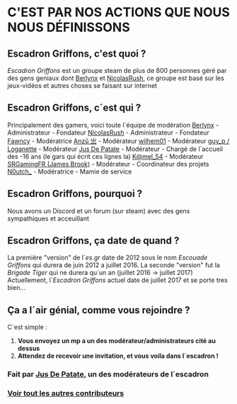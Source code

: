 # C'EST PAR NOS ACTIONS QUE NOUS NOUS DÉFINISSONS
## Escadron Griffons, c'est quoi ?

*Escadron Griffons* est un groupe steam de plus de 800 personnes géré par des gens geniaux dont [Berlynx](https://steamcommunity.com/id/Berlynx) et [NicolasRush](https://steamcommunity.com/profiles/76561198036252869), ce groupe est basé sur les jeux-vidéos et autres choses se faisant sur internet

## Escadron Griffons, c´est qui ?

Principalement des gamers, voici toute l´équipe de modération
[Berlynx](https://steamcommunity.com/id/Berlynx) - Administrateur - Fondateur
[NicolasRush](https://steamcommunity.com/profiles/76561198036252869) - Administrateur - Fondateur
[Fawncy](https://steamcommunity.com/profiles/76561198090478897) - Modératrice
[Anzû 亗](https://steamcommunity.com/id/AnzuFR) - Modérateur
[wilhem01](https://steamcommunity.com/profiles/76561198057088070) - Modérateur
[guy_p / Loganette](https://steamcommunity.com/profiles/76561198082857926) - Modérateur
[Jus De Patate](https://steamcommunity.com/id/jusdepatate) - Modérateur - Chargé de l´accueil des -16 ans (le gars qui écrit ces lignes la)
[K@mel_54](https://steamcommunity.com/profiles/76561197989500193) - Modérateur
[SRGamingFR (James Brook)](https://steamcommunity.com/id/srgamingfr) - Modérateur - Coordinateur des projets
[N0utch_](https://steamcommunity.com/id/kmillezol) - Modératrice - Mamie de service

## Escadron Griffons, pourquoi ?

Nous avons un Discord et un forum (sur steam) avec des gens sympathiques et acceuillant

## Escadron Griffons, ça date de quand ?

La première "version" de l´*es.gr* date de 2012 sous le nom *Escouade Griffons* qui durera de juin 2012 a juillet 2016.
La seconde "version" fut la *Brigade Tiger* qui ne durera qu´un an (juillet 2016 -> juillet 2017)
Actuellement, l´*Escadron Griffons* actuel date de juillet 2017 et se porte tres bien...

## Ça a l´air génial, comme vous rejoindre ?

C´est simple :

1. **Vous envoyez un mp a un des modérateur/administrateurs cité au dessus**
2. **Attendez de recevoir une invitation, et vous voila dans l´escadron !**

### Fait par [Jus De Patate](https://github.com/jusdepatate), un des modérateurs de l´escadron
### [Voir tout les autres contributeurs](https://github.com/EscadronGriffons/escadrongriffons.github.io/graphs/contributors)
